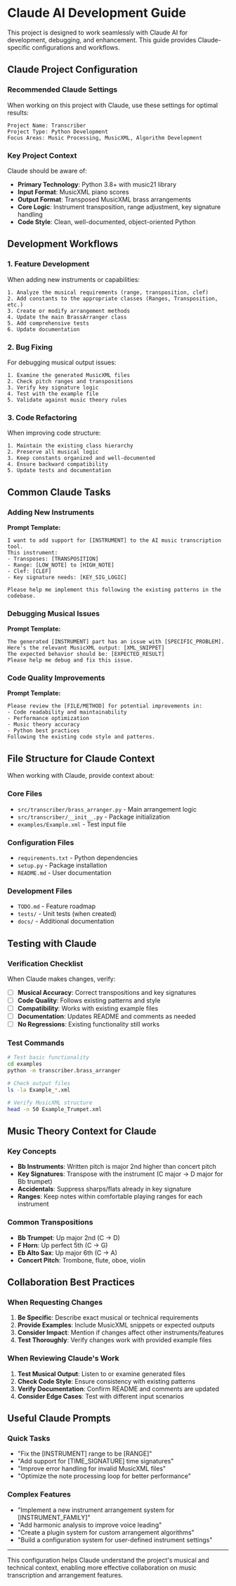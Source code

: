 # Claude AI Development Guide

This project is designed to work seamlessly with Claude AI for development, debugging, and enhancement. This guide provides Claude-specific configurations and workflows.

## Claude Project Configuration

### Recommended Claude Settings

When working on this project with Claude, use these settings for optimal results:

```
Project Name: Transcriber
Project Type: Python Development
Focus Areas: Music Processing, MusicXML, Algorithm Development
```

### Key Project Context

Claude should be aware of:
- **Primary Technology**: Python 3.8+ with music21 library
- **Input Format**: MusicXML piano scores
- **Output Format**: Transposed MusicXML brass arrangements
- **Core Logic**: Instrument transposition, range adjustment, key signature handling
- **Code Style**: Clean, well-documented, object-oriented Python

## Development Workflows

### 1. Feature Development

When adding new instruments or capabilities:

```
1. Analyze the musical requirements (range, transposition, clef)
2. Add constants to the appropriate classes (Ranges, Transposition, etc.)
3. Create or modify arrangement methods
4. Update the main BrassArranger class
5. Add comprehensive tests
6. Update documentation
```

### 2. Bug Fixing

For debugging musical output issues:

```
1. Examine the generated MusicXML files
2. Check pitch ranges and transpositions
3. Verify key signature logic
4. Test with the example file
5. Validate against music theory rules
```

### 3. Code Refactoring

When improving code structure:

```
1. Maintain the existing class hierarchy
2. Preserve all musical logic
3. Keep constants organized and well-documented
4. Ensure backward compatibility
5. Update tests and documentation
```

## Common Claude Tasks

### Adding New Instruments

**Prompt Template:**
```
I want to add support for [INSTRUMENT] to the AI music transcription tool. 
This instrument:
- Transposes: [TRANSPOSITION] 
- Range: [LOW_NOTE] to [HIGH_NOTE]
- Clef: [CLEF]
- Key signature needs: [KEY_SIG_LOGIC]

Please help me implement this following the existing patterns in the codebase.
```

### Debugging Musical Issues

**Prompt Template:**
```
The generated [INSTRUMENT] part has an issue with [SPECIFIC_PROBLEM]. 
Here's the relevant MusicXML output: [XML_SNIPPET]
The expected behavior should be: [EXPECTED_RESULT]
Please help me debug and fix this issue.
```

### Code Quality Improvements

**Prompt Template:**
```
Please review the [FILE/METHOD] for potential improvements in:
- Code readability and maintainability
- Performance optimization
- Music theory accuracy
- Python best practices
Following the existing code style and patterns.
```

## File Structure for Claude Context

When working with Claude, provide context about:

### Core Files
- `src/transcriber/brass_arranger.py` - Main arrangement logic
- `src/transcriber/__init__.py` - Package initialization
- `examples/Example.xml` - Test input file

### Configuration Files
- `requirements.txt` - Python dependencies
- `setup.py` - Package installation
- `README.md` - User documentation

### Development Files
- `TODO.md` - Feature roadmap
- `tests/` - Unit tests (when created)
- `docs/` - Additional documentation

## Testing with Claude

### Verification Checklist

When Claude makes changes, verify:

- [ ] **Musical Accuracy**: Correct transpositions and key signatures
- [ ] **Code Quality**: Follows existing patterns and style
- [ ] **Compatibility**: Works with existing example files
- [ ] **Documentation**: Updates README and comments as needed
- [ ] **No Regressions**: Existing functionality still works

### Test Commands

```bash
# Test basic functionality
cd examples
python -m transcriber.brass_arranger

# Check output files
ls -la Example_*.xml

# Verify MusicXML structure
head -n 50 Example_Trumpet.xml
```

## Music Theory Context for Claude

### Key Concepts
- **Bb Instruments**: Written pitch is major 2nd higher than concert pitch
- **Key Signatures**: Transpose with the instrument (C major → D major for Bb trumpet)
- **Accidentals**: Suppress sharps/flats already in key signature
- **Ranges**: Keep notes within comfortable playing ranges for each instrument

### Common Transpositions
- **Bb Trumpet**: Up major 2nd (C → D)
- **F Horn**: Up perfect 5th (C → G)
- **Eb Alto Sax**: Up major 6th (C → A)
- **Concert Pitch**: Trombone, flute, oboe, violin

## Collaboration Best Practices

### When Requesting Changes
1. **Be Specific**: Describe exact musical or technical requirements
2. **Provide Examples**: Include MusicXML snippets or expected outputs
3. **Consider Impact**: Mention if changes affect other instruments/features
4. **Test Thoroughly**: Verify changes work with provided example files

### When Reviewing Claude's Work
1. **Test Musical Output**: Listen to or examine generated files
2. **Check Code Style**: Ensure consistency with existing patterns
3. **Verify Documentation**: Confirm README and comments are updated
4. **Consider Edge Cases**: Test with different input scenarios

## Useful Claude Prompts

### Quick Tasks
- "Fix the [INSTRUMENT] range to be [RANGE]"
- "Add support for [TIME_SIGNATURE] time signatures"
- "Improve error handling for invalid MusicXML files"
- "Optimize the note processing loop for better performance"

### Complex Features
- "Implement a new instrument arrangement system for [INSTRUMENT_FAMILY]"
- "Add harmonic analysis to improve voice leading"
- "Create a plugin system for custom arrangement algorithms"
- "Build a configuration system for user-defined instrument settings"

---

This configuration helps Claude understand the project's musical and technical context, enabling more effective collaboration on music transcription and arrangement features.
